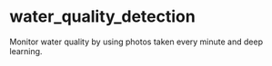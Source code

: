 # water_quality_detection
Monitor water quality by using photos taken every minute and deep learning. 
